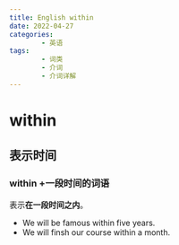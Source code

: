 ```yaml
---
title: English within
date: 2022-04-27
categories:
        - 英语
tags:
        - 词类
        - 介词
        - 介词详解
---
```


# within

## 表示时间

### within +一段时间的词语

表示**在一段时间之内**。

- We will be famous within five years.
- We will finsh our course within a month.
